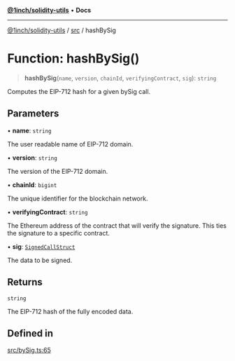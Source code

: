 [**@1inch/solidity-utils**](../../README.md) • **Docs**

***

[@1inch/solidity-utils](../../README.md) / [src](../README.md) / hashBySig

# Function: hashBySig()

> **hashBySig**(`name`, `version`, `chainId`, `verifyingContract`, `sig`): `string`

Computes the EIP-712 hash for a given bySig call.

## Parameters

• **name**: `string`

The user readable name of EIP-712 domain.

• **version**: `string`

The version of the EIP-712 domain.

• **chainId**: `bigint`

The unique identifier for the blockchain network.

• **verifyingContract**: `string`

The Ethereum address of the contract that will verify the signature. This ties the signature to a specific contract.

• **sig**: [`SignedCallStruct`](../interfaces/SignedCallStruct.md)

The data to be signed.

## Returns

`string`

The EIP-712 hash of the fully encoded data.

## Defined in

[src/bySig.ts:65](https://github.com/1inch/solidity-utils/blob/f9426ba6dab1eac9ac07fe3976b8d1cb2d2e5ba1/src/bySig.ts#L65)

